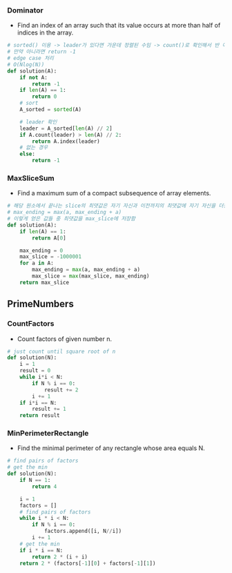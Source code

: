 ### Dominator
- Find an index of an array such that its value occurs at more than half of indices in the array.

```python
# sorted() 이용 -> leader가 있다면 가운데 정렬된 수임 -> count()로 확인해서 반 이상인지 확인 -> 맞다면 index()로 return
# 만약 아니라면 return -1
# edge case 처리
# O(Nlog(N))
def solution(A):
    if not A:
        return -1
    if len(A) == 1:
        return 0
    # sort
    A_sorted = sorted(A)

    # leader 확인
    leader = A_sorted[len(A) // 2]
    if A.count(leader) > len(A) // 2:
        return A.index(leader)
    # 없는 경우
    else:
        return -1
```

### MaxSliceSum
- Find a maximum sum of a compact subsequence of array elements.
```python
# 해당 원소에서 끝나는 slice의 최댓값은 자기 자신과 이전까지의 최댓값에 자기 자신을 더한 것을 비교하여 결정된다.
# max_ending = max(a, max_ending + a)
# 이렇게 얻은 값들 중 최댓값을 max_slice에 저장함 
def solution(A):
    if len(A) == 1:
        return A[0]

    max_ending = 0
    max_slice = -1000001
    for a in A:
        max_ending = max(a, max_ending + a)
        max_slice = max(max_slice, max_ending)
    return max_slice
```

## PrimeNumbers
### CountFactors
- Count factors of given number n.
```python
# just count until square root of n
def solution(N):
    i = 1
    result = 0
    while i*i < N:
        if N % i == 0:
            result += 2
        i += 1
    if i*i == N:
        result += 1
    return result
```


### MinPerimeterRectangle
- Find the minimal perimeter of any rectangle whose area equals N.
```python
# find pairs of factors
# get the min
def solution(N):
    if N == 1:
        return 4

    i = 1
    factors = []
    # find pairs of factors
    while i * i < N:
        if N % i == 0:
            factors.append([i, N//i])
        i += 1
    # get the min
    if i * i == N:
        return 2 * (i + i)
    return 2 * (factors[-1][0] + factors[-1][1])
```
